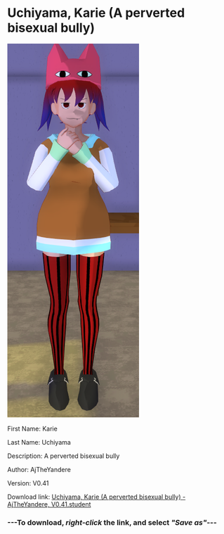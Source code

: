 # Uchiyama, Karie (A perverted bisexual bully)

<img src = "https://raw.githubusercontent.com/Arbiter1223/Daigaku-Gurashi-Custom-Students/master/Students/Files/Uchiyama%2C%20Karie%20(A%20perverted%20bisexual%20bully).png">

First Name: Karie

Last Name: Uchiyama

Description: A perverted bisexual bully

Author: AjTheYandere

Version: V0.41

Download link: <a href="https://raw.githubusercontent.com/Arbiter1223/Daigaku-Gurashi-Custom-Students/master/Students/Files/Uchiyama%2C%20Karie%20(A%20perverted%20bisexual%20bully)%20-%20AjTheYandere%2C%20V0.41.student">Uchiyama, Karie (A perverted bisexual bully) - AjTheYandere, V0.41.student</a>

### ---**To download, _right-click_ the link, and select _"Save as"_**---
